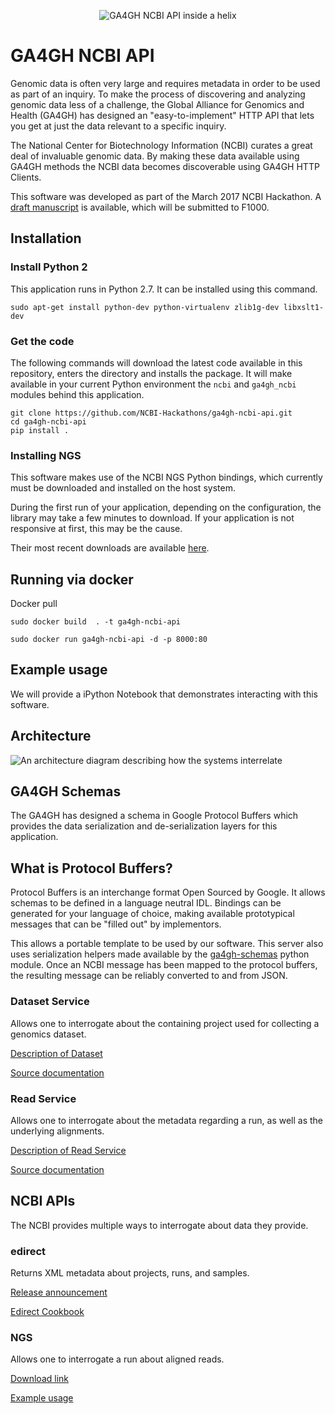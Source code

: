 <p align="center">
<img src="https://raw.githubusercontent.com/NCBI-Hackathons/ga4gh-ncbi-api/master/docs/images/logo.png" alt="GA4GH NCBI API inside a helix" />
</p>

# GA4GH NCBI API

Genomic data is often very large and requires metadata in order to be used as
part of an inquiry. To make the process of discovering and analyzing genomic
data less of a challenge, the Global Alliance for Genomics and Health (GA4GH)
has designed an "easy-to-implement" HTTP API that lets you get at just the data
relevant to a specific inquiry.

The National Center for Biotechnology Information (NCBI) curates a great deal
of invaluable genomic data. By making these data available using GA4GH methods
the NCBI data becomes discoverable using GA4GH HTTP Clients.

This software was developed as part of the March 2017 NCBI Hackathon. A [draft manuscript](https://docs.google.com/document/d/170xIZ2v9ciM704T4tCXWQHz71kV9kkXS3qdlgtRxb7U/edit?usp=sharing) is available, which will be submitted to F1000.

## Installation

### Install Python 2

This application runs in Python 2.7. It can be installed using this command.

`sudo apt-get install python-dev python-virtualenv zlib1g-dev libxslt1-dev`

### Get the code

The following commands will download the latest code available in this
repository, enters the directory and installs the package. It will make
available in your current Python environment the `ncbi` and `ga4gh_ncbi`
modules behind this application.

```
git clone https://github.com/NCBI-Hackathons/ga4gh-ncbi-api.git
cd ga4gh-ncbi-api
pip install .
```

### Installing NGS

This software makes use of the NCBI NGS Python bindings, which currently must
be downloaded and installed on the host system.

During the first run of your application, depending on the configuration, the
library may take a few minutes to download. If your application is not responsive
at first, this may be the cause.

Their most recent downloads are available [here](https://github.com/ncbi/ngs/wiki/Downloads).

## Running via docker

Docker pull

`sudo docker build  . -t ga4gh-ncbi-api`

`sudo docker run ga4gh-ncbi-api -d -p 8000:80`

## Example usage

We will provide a iPython Notebook that demonstrates interacting with this
software.

## Architecture

![An architecture diagram describing how the systems interrelate](https://raw.githubusercontent.com/NCBI-Hackathons/ga4gh-ncbi-api/master/docs/images/ga4gh-ncbi-api.png)

## GA4GH Schemas

The GA4GH has designed a schema in Google Protocol Buffers which provides the
data serialization and de-serialization layers for this application.

## What is Protocol Buffers?

Protocol Buffers is an interchange format Open Sourced by Google. It allows
schemas to be defined in a language neutral IDL. Bindings can be generated for
your language of choice, making available prototypical messages that can be
"filled out" by implementors.

This allows a portable template to be used by our software. This server also
uses serialization helpers made available by the [ga4gh-schemas](https://pypi.python.org/pypi/ga4gh-schemas/0.6.0a10.post1)
python module. Once an NCBI message has been mapped to the protocol buffers, the
resulting message can be reliably converted to and from JSON.

### Dataset Service

Allows one to interrogate about the containing project used for collecting a genomics dataset.

[Description of Dataset](http://ga4gh-schemas.readthedocs.io/en/latest/api/metadata.html#dataset)

[Source documentation](http://ga4gh-schemas.readthedocs.io/en/latest/schemas/metadata_service.proto.html)

### Read Service

Allows one to interrogate about the metadata regarding a run, as well as the underlying alignments.

[Description of Read Service](http://ga4gh-schemas.readthedocs.io/en/latest/schemas/read_service.proto.html)

[Source documentation](http://ga4gh-schemas.readthedocs.io/en/latest/schemas/read_service.proto.html)

## NCBI APIs

The NCBI provides multiple ways to interrogate about data they provide.

### edirect

Returns XML metadata about projects, runs, and samples.

[Release announcement](https://www.ncbi.nlm.nih.gov/news/02-06-2014-entrez-direct-released/)

[Edirect Cookbook](https://github.com/NCBI-Hackathons/EDirectCookbook)


### NGS

Allows one to interrogate a run about aligned reads.

[Download link](https://github.com/ncbi/ngs/wiki/Downloads)

[Example usage](https://github.com/ncbi/ngs/tree/master/ngs-python/examples)
